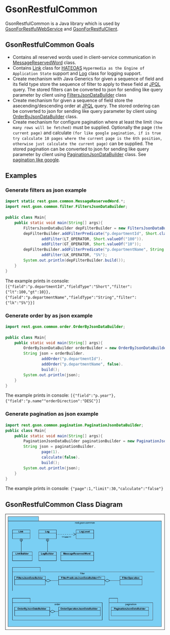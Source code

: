 # GsonRestfulCommon
GsonRestfulCommon is a Java library which is used by [GsonForRestfulWebService](/GsonForRestfulWebService/README.md) and [GsonForRestfulClient](/GsonForRestfulClient/README.md). 

## GsonRestfulCommon Goals
* Contains all reserved words used in client-service communication in [MessageReservedWord](/GsonRestfulCommon/src/rest/gson/common/MessageReservedWord.java) class.
* Contains [Link](/GsonRestfulCommon/src/rest/gson/common/Link.java) class for [HATEOAS](https://en.wikipedia.org/wiki/HATEOAS) `Hypermedia as the Engine of Application State` support and [Log](/GsonRestfulCommon/src/rest/gson/common/Log.java) class for logging support.
* Create mechanism with Java Generics for given a sequence of field and its field type store the sequence of filter to apply to these field at [JPQL](https://en.wikipedia.org/wiki/Java_Persistence_Query_Language) query. The stored filters can be converted to json for sending like query parameter by client using [FiltersJsonDataBuilder](/GsonRestfulCommon/src/rest/gson/common/filter/FiltersJsonDataBuilder.java) class
* Create mechanism for given a sequence of field store the asecending/descending order at [JPQL](https://en.wikipedia.org/wiki/Java_Persistence_Query_Language) query. The stored ordering can be converted to json for sending like query parameter by client using [OrderByJsonDataBuilder](/GsonRestfulCommon/src/rest/gson/common/order/OrderByJsonDataBuilder.java) class.
* Create mechanism for configure pagination where at least the limit `(how many rows will be fetched)` must be supplied. Optionally the page `(the current page)` and calculate `(for like google pagination, if is true try calculate 10 pages where the current page is the 6th position, otherwise just calculate the current page)` can be supplied. The stored pagination can be converted to json for sending like query parameter by client using [PaginationJsonDataBuilder](/GsonRestfulCommon/src/rest/gson/common/pagination/PaginationJsonDataBuilder.java) class. See [pagination like google](http://jasonwatmore.com/post/2015/10/30/ASPNET-MVC-Pagination-Example-with-Logic-like-Google.aspx).

## Examples
### Generate filters as json example
```java
import static rest.gson.common.MessageReservedWord.*;
import rest.gson.common.filter.FiltersJsonDataBuilder;

public class Main{
    public static void main(String[] args){
        FiltersJsonDataBuilder depFilterBuilder = new FiltersJsonDataBuilder();
        depFilterBuilder.addFilterPredicate("p.departmentId", Short.class).
                addFilter(LT_OPERATOR, Short.valueOf("100")).
                addFilter(GT_OPERATOR, Short.valueOf("10"));
        depFilterBuilder.addFilterPredicate("p.departmentName", String.class).
                addFilter(LK_OPERATOR, "S%");
        System.out.println(depFilterBuilder.build());
    }
}
```
The example prints in console: `[{"field":"p.departmentId","fieldType":"Short","filter":{"lt":100,"gt":10}},{"field":"p.departmentName","fieldType":"String","filter":{"lk":"S%"}}]`

### Generate order by as json example
```java
import rest.gson.common.order.OrderByJsonDataBuilder;

public class Main{
    public static void main(String[] args){
        OrderByJsonDataBuilder orderBuilder = new OrderByJsonDataBuilder();
        String json = orderBuilder.
                addOrder("p.departmentId").
                addOrder("p.departmentName", false).
                build();
        System.out.println(json);
    }
}
```
The example prints in console: `[{"field":"p.year"},{"field":"p.name""orderDirection":"DESC"}]`

### Generate pagination as json example
```java
import rest.gson.common.pagination.PaginationJsonDataBuilder;
public class Main{
    public static void main(String[] args){
        PaginationJsonDataBuilder paginationBuilder = new PaginationJsonDataBuilder(30);
        String json = paginationBuilder.
                page(1).
                calculate(false).
                build();
        System.out.println(json);
    }
}
```
The example prints in console: `{"page":1,"limit":30,"calculate":"false"}`

## GsonRestfulCommon Class Diagram
![Class diagram](/GsonRestfulCommon/GsonRestfulCommon.jpg?raw=true "GsonRestfulCommon Class Diagram")
